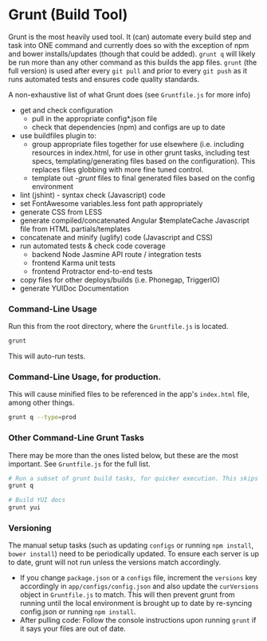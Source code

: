 # Grunt (Build Tool)

Grunt is the most heavily used tool. It (can) automate every build step and task into ONE command and currently does so with the exception of npm and bower installs/updates (though that could be added). `grunt q` will likely be run more than any other command as this builds the app files. `grunt` (the full version) is used after every `git pull` and prior to every `git push` as it runs automated tests and ensures code quality standards.

A non-exhaustive list of what Grunt does (see `Gruntfile.js` for more info)

- get and check configuration
	- pull in the appropriate config*.json file
	- check that dependencies (npm) and configs are up to date
- use buildfiles plugin to:
	- group appropriate files together for use elsewhere (i.e. including resources in index.html, for use in other grunt tasks, including test specs, templating/generating files based on the configuration). This replaces files globbing with more fine tuned control.
	- template out *-grunt* files to final generated files based on the config environment
- lint (jshint) - syntax check (Javascript) code
- set FontAwesome variables.less font path appropriately
- generate CSS from LESS
- generate compiled/concatenated Angular $templateCache Javascript file from HTML partials/templates
- concatenate and minify (uglify) code (Javascript and CSS)
- run automated tests & check code coverage
	- backend Node Jasmine API route / integration tests
	- frontend Karma unit tests
	- frontend Protractor end-to-end tests
- copy files for other deploys/builds (i.e. Phonegap, TriggerIO)
- generate YUIDoc Documentation
	

### Command-Line Usage

Run this from the root directory, where the `Gruntfile.js` is located.

```bash
grunt
```
This will auto-run tests.


### Command-Line Usage, for production.

This will cause minified files to be referenced in the app's `index.html` file, among other things.

```bash
grunt q --type=prod
```

### Other Command-Line Grunt Tasks
There may be more than the ones listed below, but these are the most important. See `Gruntfile.js` for the full list.

```bash
# Run a subset of grunt build tasks, for quicker execution. This skips the tests, among other things. This will likely be your most common command as it needs to be run each time a .less or .html file changes.
grunt q

# Build YUI docs
grunt yui
```

### Versioning
The manual setup tasks (such as updating `configs` or running `npm install`, `bower install`) need to be periodically updated. To ensure each server is up to date, grunt will not run unless the versions match accordingly.
- If you change `package.json` or a `configs` file, increment the `versions` key accordingly in `app/configs/config.json` and also update the `curVersions` object in `Gruntfile.js` to match. This will then prevent grunt from running until the local environment is brought up to date by re-syncing config.json or running `npm install`.
- After pulling code: Follow the console instructions upon running `grunt` if it says your files are out of date.
